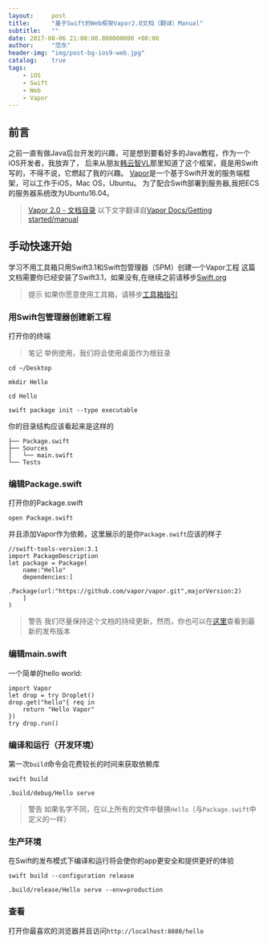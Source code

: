 ```yaml
---
layout:     post
title:      "基于Swift的Web框架Vapor2.0文档（翻译）Manual"
subtitle:   ""
date: 2017-08-06 21:00:00.000000000 +08:00
author:     "范东"
header-img: "img/post-bg-ios9-web.jpg"
catalog:    true
tags:
    - iOS
    - Swift
    - Web
    - Vapor
---
```

## 前言
之前一直有做Java后台开发的兴趣，可是想到要看好多的Java教程，作为一个iOS开发者，我放弃了，
后来从朋友[韩云智VL](http://www.jianshu.com/u/92f7630a351b)那里知道了这个框架，竟是用Swift写的，不得不说，它燃起了我的兴趣。
[Vapor](http://vapor.codes)是一个基于Swift开发的服务端框架，可以工作于iOS，Mac OS，Ubuntu。
为了配合Swift部署到服务器,我把ECS的服务器系统改为Ubuntu16.04。
> [Vapor 2.0 - 文档目录](http://blog.fandong.me/2017/08/01/iOS-SwiftVaporWeb/)
> 以下文字翻译自[Vapor Docs/Getting started/manual](https://docs.vapor.codes/2.0/getting-started/manual/)

## 手动快速开始
学习不用工具箱只用Swift3.1和Swift包管理器（SPM）创建一个Vapor工程
这篇文档需要你已经安装了Swift3.1，如果没有,在继续之前请移步[Swift.org](https://swift.org/getting-started/#installing-swift)
>提示
>如果你愿意使用工具箱，请移步[工具箱指引](http://blog.fandong.me/2017/08/04/iOS-SwiftVaporWeb03/)

### 用Swift包管理器创建新工程
打开你的终端
>笔记
>举例使用，我们将会使用桌面作为根目录

```
cd ~/Desktop
```
```
mkdir Hello
```
```
cd Hello
```
```
swift package init --type executable
```
你的目录结构应该看起来是这样的
```
├── Package.swift
├── Sources
│   └── main.swift
└── Tests
```
### 编辑Package.swift
打开你的Package.swift
```
open Package.swift
```
并且添加Vapor作为依赖，这里展示的是你```Package.swift```应该的样子
```
//swift-tools-version:3.1
import PackageDescription
let package = Package(
	name:"Hello"
	dependencies:[
		.Package(url:"https://github.com/vapor/vapor.git",majorVersion:2)
	]
)
```
>警告
>我们尽量保持这个文档的持续更新，然而，你也可以在[这里](https://github.com/vapor/vapor/releases)查看到最新的发布版本

### 编辑main.swift
一个简单的hello world:
```
import Vapor
let drop = try Droplet()
drop.get("hello"{ req in
	return "Hello Vapor"
})
try drop.run()
```
### 编译和运行（开发环境）
第一次```build```命令会花费较长的时间来获取依赖库
```
swift build
```
```
.build/debug/Hello serve
```
>警告
>如果名字不同，在以上所有的文件中替换```Hello```（与```Package.swift```中定义的一样）

### 生产环境
在Swift的发布模式下编译和运行将会使你的app更安全和提供更好的体验
```
swift build --configuration release
```
```
.build/release/Hello serve --env=production
```
### 查看
打开你最喜欢的浏览器并且访问```http://localhost:8080/hello```

